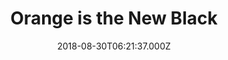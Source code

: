 ---
title: "Orange is the New Black"
date: 2018-08-30T06:21:37.000Z
permalink: /almanac/tv/2018-08-30-oitnb/index.html
season: 6
rating: 3
---